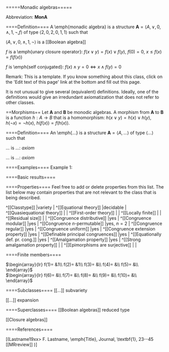 =====Monadic algebras=====

Abbreviation: **MonA**

====Definition====
A \emph{monadic algebra} is a structure $\mathbf{A}=\langle A, \vee, 0, \wedge, 1, \neg, f\rangle$ of type $\langle 2, 0, 2, 0, 1, 1\rangle$ such that

$\langle A, \vee, 0, \wedge, 1, \neg\rangle$ is a [[Boolean algebra]]

$f$ is a \emph{unary closure operator}:  $f(x\vee y)=f(x)\vee f(y)$, $f(0)=0$, $x\le f(x)=f(f(x))$

$f$ is \emph{self conjugated}:  $f(x)\wedge y=0\iff x\wedge f(y)=0$

Remark: This is a template.
If you know something about this class, click on the 'Edit text of this page' link at the bottom and fill out this page.

It is not unusual to give several (equivalent) definitions. Ideally, one of the definitions would give an irredundant axiomatization that does not refer to other classes.

==Morphisms==
Let $\mathbf{A}$ and $\mathbf{B}$ be monodic algebras. A morphism from $\mathbf{A}$ to $\mathbf{B}$ is a function $h:A\rightarrow B$ that is a homomorphism: 
$h(x \vee y)=h(x) \vee h(y)$,
$h(\neg x)=\neg h(x)$, 
$h(f(x))=f(h(x))$.

====Definition====
An \emph{...} is a structure $\mathbf{A}=\langle A,...\rangle$ of type $\langle
...\rangle$ such that

$...$ is ...:  $axiom$
  
$...$ is ...:  $axiom$

====Examples====
Example 1: 

====Basic results====


====Properties====
Feel free to add or delete properties from this list. The list below may contain properties that are not relevant to the class that is being described.

^[[Classtype]]                        |variety  |
^[[Equational theory]]                |decidable |
^[[Quasiequational theory]]           | |
^[[First-order theory]]               | |
^[[Locally finite]]                   | |
^[[Residual size]]                    | |
^[[Congruence distributive]]          |yes |
^[[Congruence modular]]               |yes |
^[[Congruence $n$-permutable]]        |yes, $n=2$ |
^[[Congruence regular]]               |yes |
^[[Congruence uniform]]               |yes |
^[[Congruence extension property]]    |yes |
^[[Definable principal congruences]]  |yes |
^[[Equationally def. pr. cong.]]      |yes |
^[[Amalgamation property]]            |yes |
^[[Strong amalgamation property]]     | |
^[[Epimorphisms are surjective]]      | |

====Finite members====

$\begin{array}{lr}
  f(1)= &1\\
  f(2)= &1\\
  f(3)= &\\
  f(4)= &\\
  f(5)= &\\
\end{array}$     
$\begin{array}{lr}
  f(6)= &\\
  f(7)= &\\
  f(8)= &\\
  f(9)= &\\
  f(10)= &\\
\end{array}$


====Subclasses====
  [[...]] subvariety

  [[...]] expansion


====Superclasses====
  [[Boolean algebras]] reduced type

  [[Closure algebras]]


====References====

[(Lastname19xx>
F. Lastname, \emph{Title}, Journal, \textbf{1}, 23--45 [[MRreview]] 
)]


